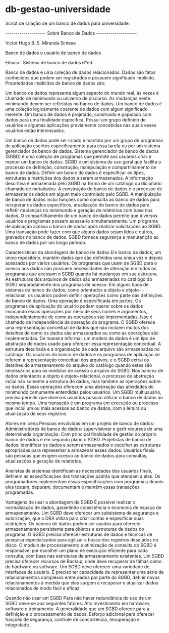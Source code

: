 # db-gestao-universidade
Script de criação de um banco de dados para universidade.


-------------------- Sobre Banco de Dados --------------------

Victor Hugo B. S. Miranda
Síntese

Banco de dados e usuário de banco de dados

Elmasri. Sistema de banco de dados 6°ed.

Banco de dados é uma coleção de dados relacionados. Dados são fatos conhecidos que podem ser registrados e possuem significado implícito.
Propriedades implícitas de banco de dados são:

Um banco de dados representa algum aspecto do mundo real, às vezes é chamado de minimundo ou universo de discurso. As mudanças neste minimundo devem ser refletidas no banco de dados.
Um banco de dados é uma coleção logicamente coerente de dados com algum significado inerente.
Um banco de dados é projetado, construído e populado com dados para uma finalidade específica. Possui um grupo definido de usuários e algumas aplicações previamente concebidas nas quais esses usuários estão interessados.

Um banco de dados pode ser criado e mantido por um grupo de programas de aplicação escritos especificamente para essa tarefa ou por um sistema gerenciador de banco de dados.
Sistema gerenciador de banco de dados (SGBD) é uma coleção de programas que permite aos usuários criar e manter um banco de dados. SGBD é um sistema de uso geral que facilita o processo de definição, construção, manipulação e compartilhamento de banco de dados. Definir um banco de dados é especificar os tipos, estruturas e restrições dos dados a serem armazenados. A informação descritiva é armazenada pelo SGBD na forma de um catálogo ou dicionário chamado de metadados. A construção do banco de dados é o processo de armazenar os dados em algum meio controlado pelo SGBD. A manipulação de banco de dados inclui funções como consulta ao banco de dados para recuperar os dados específicos, atualização do banco de dados para refletir mudanças no minimundo e geração de relatórios com base nos dados.  O compartilhamento de um banco de dados permite que diversos usuários e programas possam acessá-lo simultaneamente.
Um programa de aplicação acessa o banco de dados após realizar solicitações ao SGBD. Uma transação pode fazer com que alguns dados sejam lidos e outros, gravados no banco de dados.
SGBD fornece segurança e manutenção ao banco de dados por um longo período. 

Características da abordagem de banco de dados
	Em banco de dados, um único repositório, mantém dados que são definidos uma única vez e depois acessados por vários usuários.
	Os programas que usam de SGBD para o acesso aos dados não possuem necessidades de alteração em todos os programas que acessam o SGBD quando há mudanças em sua estrutura. As estruturas dos arquivos de dados são armazenadas no catálogo do SGBD separadamente dos programas de acesso. 
	Em alguns tipos de sistemas de banco de dados, como orientados a objeto e objeto-     -relacional, os usuários podem definir operações como parte das definições do banco de dados. Uma operação é especificada em partes. Os programas de aplicação do usuário podem operar sobre os dados invocando essas operações por meio de seus nomes e argumentos, independentemente de como as operações são implementadas. Isso é chamado de independência da operação do programa.
	O SGBD oferece uma representação conceitual de dados que não incluem muitos dos detalhes de como os dados são armazenados ou como as operações são implementadas. De maneira informal, um modelo de dados é um tipo de abstração de dados usado para oferecer essa representação conceitual.
A estrutura detalhada e a organização de cada arquivo são armazenadas no catálogo. Os usuários do banco de dados e os programas de aplicação se referem à representação conceitual dos arquivos, e o SGBD extrai os detalhes do armazenamento do arquivo do catálogo quando estes são necessários para os módulos de acesso a arquivo do SGBD.
Nos bancos de dados orientados a objeto e objeto-relacional, o processo de abstração inclui não somente a estrutura de dados, mas também as operações sobre os dados. Essas operações oferecem uma abstração das atividades do minimundo comumente entendidas pelos usuários.
Um SGBD multiusuário, precisa permitir que diversos usuários possam utilizar o banco de dados ao mesmo tempo.
Uma transação é um programa em execução ou processo que inclui um ou mais acessos ao banco de dados, com a leitura ou atualização de seus registros.

Atores em cena
Pessoas envolvidas em um projeto de banco de dados:
Administradores de banco de dados: supervisionar e gerir recursos de uma determinada organização. Com principal finalidade de gestão do próprio banco de dados e em segundo plano o SGBD. 
Projetistas de banco de dados: identificar os dados a serem armazenados e escolher as estruturas apropriadas para representar e armazenar esses dados.
Usuários finais: são pessoas que exigem acesso ao banco de dados para consultas, atualizações e geração de relatórios. 

Analistas de sistemas identificam as necessidades dos usuários finais, definem as especificações das transações padrão que atendam a elas. Os programadores implementam essas especificações com programas; depois eles testam, depuram, documentam e mantêm essas transações programadas.

Vantagens de usar a abordagem do SGBD
É possível realizar a normalização de dados, garantindo consistência e economia de espaço de armazenamento. Um SGBD deve oferecer um subsistema de segurança e autorização, que o DBA utiliza para criar contas e especificar suas restrições. Os bancos de dados podem ser usados para oferecer armazenamento persistente para objetos e estruturas de dados do programa.
O SGBD precisa oferecer estruturas de dados e técnicas de pesquisa especializadas para agilizar a busca dos registros desejados no disco. O módulo de processamento e otimização de consulta do SGBD é responsável por escolher um plano de execução eficiente para cada consulta, com base nas estruturas de armazenamento existentes. 
	Um SGBD precisa oferecer recursos de Backup, onde deve recuperar de falhas como de hardware ou software.
	Um SGBD deve oferecer uma variedade de interfaces de usuário.
	É preciso ter capacidade de representar uma série de relacionamentos complexos entre dados por parte do SGBD, definir novos relacionamentos à medida que eles surgem e recuperar e atualizar dados relacionados de modo fácil e eficaz.

Quando não usar um SGBD
Para não haver redundância do uso de um SGBD deve-se aos seguintes fatores:
Alto investimento em hardware, software e treinamento.
A generalidade que um SGBD oferece para a definição e o processamento de dados.
Esforço adicional para oferecer funções de segurança, controle de concorrência, recuperação e integridade.

